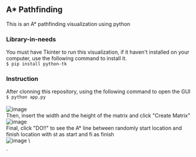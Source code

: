 ## A* Pathfinding
This is an A* pathfinding visualization using python 

### Library-in-needs
You must have Tkinter to run this visualization, if it haven't installed on your computer, use the following command to install it. \
`$ pip install python-tk`

### Instruction
After clonning this repository, using the following command to open the GUI \
`$ python app.py` \
\
![image](https://user-images.githubusercontent.com/46084113/114310625-8dc44200-9b15-11eb-8d62-60d5b455f47c.png) \
Then, insert the width and the height of the matrix and click "Create Matrix" \
![image](https://user-images.githubusercontent.com/46084113/114310715-e693da80-9b15-11eb-851c-b64b7f0ec12a.png) \
Final, click "DO!!" to see the A* line between randomly start location and finish location with st as start and fi as finish \
![image](https://user-images.githubusercontent.com/46084113/114310753-0d521100-9b16-11eb-8676-0a7f83ae3f04.png) \


`
